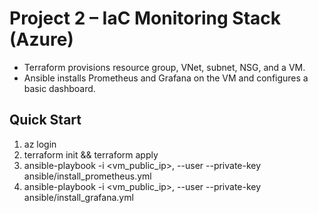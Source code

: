 # Project 2 – IaC Monitoring Stack (Azure)

- Terraform provisions resource group, VNet, subnet, NSG, and a VM.
- Ansible installs Prometheus and Grafana on the VM and configures a basic dashboard.

## Quick Start
1. az login
2. terraform init && terraform apply
3. ansible-playbook -i <vm_public_ip>, --user <user> --private-key <key> ansible/install_prometheus.yml
4. ansible-playbook -i <vm_public_ip>, --user <user> --private-key <key> ansible/install_grafana.yml